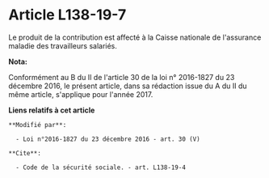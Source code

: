 # Article L138-19-7

Le produit de la contribution est affecté à la Caisse nationale de l'assurance maladie des travailleurs salariés.

**Nota:**

Conformément au B du II de l'article 30 de la loi n° 2016-1827 du 23 décembre 2016, le présent article, dans sa rédaction
issue du A du II du même article, s'applique pour l'année 2017.

**Liens relatifs à cet article**

	**Modifié par**:

	  - Loi n°2016-1827 du 23 décembre 2016 - art. 30 (V)

	**Cite**:

	  - Code de la sécurité sociale. - art. L138-19-4
